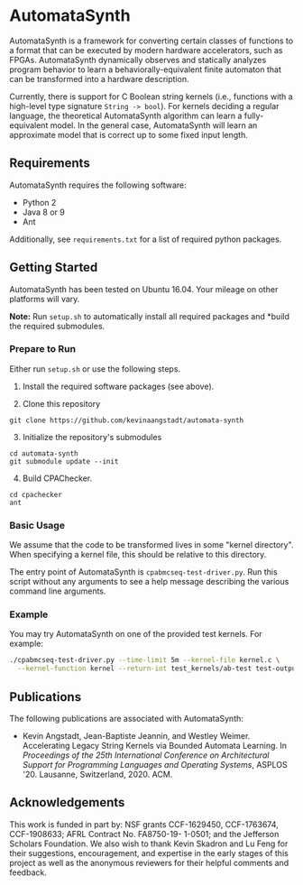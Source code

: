 # AutomataSynth

AutomataSynth is a framework for converting certain classes of functions to a
format that can be executed by modern hardware accelerators, such as FPGAs.
AutomataSynth dynamically observes and statically analyzes program behavior to
learn a behaviorally-equivalent finite automaton that can be transformed into a
hardware description.

Currently, there is support for C Boolean string kernels (i.e., functions with a
high-level type signature `String -> bool`).  For kernels deciding a regular
language, the theoretical AutomataSynth algorithm can learn a fully-equivalent
model.  In the general case, AutomataSynth will learn an approximate model that
is correct up to some fixed input length.

## Requirements

AutomataSynth requires the following software:

- Python 2
- Java 8 or 9
- Ant

Additionally, see `requirements.txt` for a list of required python packages.

## Getting Started

AutomataSynth has been tested on Ubuntu 16.04.  Your mileage on other platforms
will vary.

**Note:** Run `setup.sh` to automatically install all required packages and
*build the required submodules.

### Prepare to Run
Either run `setup.sh` or use the following steps.

1. Install the required software packages (see above).

2. Clone this repository

  ```
  git clone https://github.com/kevinaangstadt/automata-synth
  ```

3. Initialize the repository's submodules

  ```
  cd automata-synth
  git submodule update --init
  ```

4. Build CPAChecker.

  ```
  cd cpachecker
  ant
  ```

### Basic Usage

We assume that the code to be transformed lives in some "kernel directory".
When specifying a kernel file, this should be relative to this directory.

The entry point of AutomataSynth is `cpabmcseq-test-driver.py`.  Run this script
without any arguments to see a help message describing the various command line
arguments.

### Example

You may try AutomataSynth on one of the provided test kernels.  For example:

```bash
./cpabmcseq-test-driver.py --time-limit 5m --kernel-file kernel.c \
  --kernel-function kernel --return-int test_kernels/ab-test test-output
```

## Publications

The following publications are associated with AutomataSynth:

- Kevin Angstadt, Jean-Baptiste Jeannin, and Westley Weimer. Accelerating Legacy
  String Kernels via Bounded Automata Learning. In _Proceedings of the 25th
  International Conference on Architectural Support for Programming Languages
  and Operating Systems_, ASPLOS '20. Lausanne, Switzerland, 2020. ACM.

## Acknowledgements

This work is funded in part by: NSF grants CCF-1629450, CCF-1763674,
CCF-1908633; AFRL Contract No. FA8750-19- 1-0501; and the Jefferson Scholars
Foundation. We also wish to thank Kevin Skadron and Lu Feng for their
suggestions, encouragement, and expertise in the early stages of this project as
well as the anonymous reviewers for their helpful comments and feedback.
